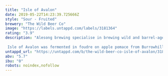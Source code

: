 ```yaml
---
title: "Isle of Avalon"
date: 2019-05-22T14:23:39.725666Z
style: "Sour - Fruited"
brewery: "The Wild Beer Co"
image: "https://labels.untappd.com/labels/3181364"
rating: "3.9"
description: "Alesong brewing specialise in brewing wild and barrel-aged beers in Oregon in the USA. They have produced multiple award-winning beers since they started in 2015 and we were incredibly honoured to have the opportunity to work with them for this collaboration.  Isle of Avalon was fermented in foudre on apple pomace from Burrowhill Cider Farm. The complexity and depth of the beer comes from being matured in the King’s Estate barrels, all the way from the pacific North West of the USA."
untappd_url: "https://untappd.com/b/the-wild-beer-co-isle-of-avalon/3181364"
abv: "5.7"
ibu: "0"
robots: noindex,nofollow
---
```


